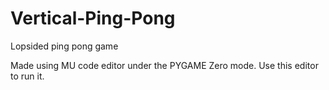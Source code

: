 # Vertical-Ping-Pong
Lopsided ping pong game


Made using MU code editor under the PYGAME Zero mode. Use this editor to run it. 
